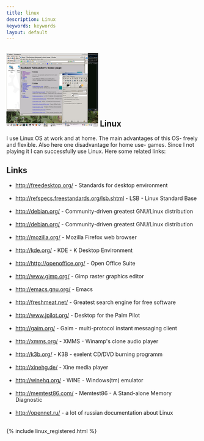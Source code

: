 ```yaml
---
title: linux
description: Linux
keywords: keywords
layout: default
---
```

 
![Linux desktop](img/desktop_linux.png) 
Linux
--
 
I use Linux OS at work and at home. The main advantages of
this OS- freely and flexible. Also here one disadvantage
for home use- games. Since I not playing it I can successfully
use Linux. Here some related links:
 
## Links
 - <a href="http://freedesktop.org/">http://freedesktop.org/</a> -  Standards for desktop environment  <br /><br /> 
 - <a href="http://refspecs.freestandards.org/lsb.shtml">http://refspecs.freestandards.org/lsb.shtml</a> -  LSB - Linux Standard Base  <br /><br /> 
 - <a href="http://debian.org/">http://debian.org/</a> - Community-driven greatest GNU/Linux distribution <br /><br /> 
 - <a href="http://debian.org/">http://debian.org/</a> - Community-driven greatest GNU/Linux distribution <br /><br /> 
 - <a href="http://mozilla.org/">http://mozilla.org/</a> - Mozilla Firefox web browser <br /><br /> 
 - <a href="http://kde.org/">http://kde.org/</a> - KDE - K Desktop Environment <br /><br /> 
 - <a href="http://http://openoffice.org/">http://http://openoffice.org/</a> - Open Office Suite <br /><br /> 
 - <a href="http://www.gimp.org/">http://www.gimp.org/</a> - Gimp raster graphics editor <br /><br /> 
 - <a href="http://emacs.gnu.org/">http://emacs.gnu.org/</a> - Emacs <br /><br /> 
 - <a href="http://freshmeat.net/">http://freshmeat.net/</a> - Greatest search engine for free software <br /><br /> 
 - <a href="http://www.jpilot.org/">http://www.jpilot.org/</a> - Desktop for the Palm Pilot <br /><br /> 
 - <a href="http://gaim.org/">http://gaim.org/</a> - Gaim - multi-protocol instant messaging client <br /><br /> 
 - <a href="http://xmms.org/">http://xmms.org/</a> - XMMS - Winamp's clone audio player <br /><br /> 
 - <a href="http://k3b.org/">http://k3b.org/</a> - K3B - exelent CD/DVD burning programm <br /><br /> 
 - <a href="http://xinehg.de/">http://xinehg.de/</a> - Xine media player <br /><br /> 
 - <a href="http://winehq.org/">http://winehq.org/</a> - WINE - Windows(tm) emulator <br /><br /> 
 - <a href="http://memtest86.com/">http://memtest86.com/</a> -  Memtest86 - A Stand-alone Memory Diagnostic <br /><br /> 
 - <a href="http://opennet.ru/">http://opennet.ru/</a> - a lot of russian documentation about Linux <br /><br /> 
  
  {% include linux_registered.html %}
 
 
